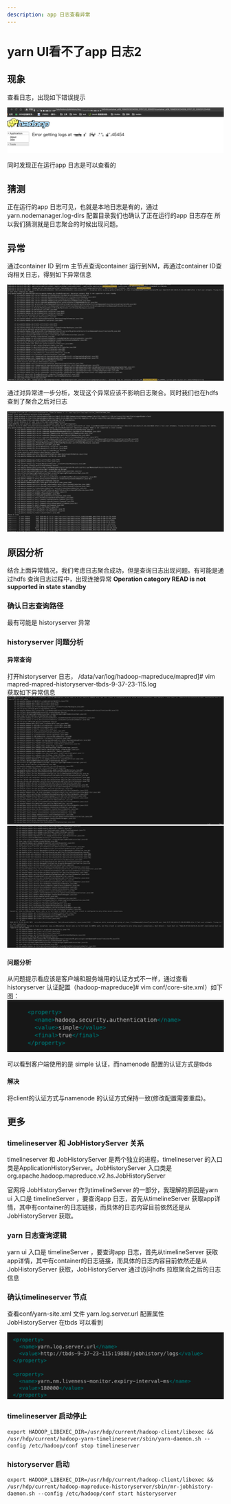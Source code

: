 ```yaml
---
description: app 日志查看异常
---
```


# yarn UI看不了app 日志2

## 现象

查看日志，出现如下错误提示

![](../.gitbook/assets/image%20%284%29.png)

同时发现正在运行app 日志是可以查看的

## 猜测

正在运行的app 日志可见，也就是本地日志是有的，通过yarn.nodemanager.log-dirs 配置目录我们也确认了正在运行的app 日志存在 所以我们猜测就是日志聚合的时候出现问题。

## 异常

通过container ID 到rm 主节点查询container 运行到NM，再通过container ID查询相关日志，得到如下异常信息  

![](../.gitbook/assets/image%20%283%29.png)

通过对异常进一步分析，发现这个异常应该不影响日志聚合。同时我们也在hdfs 查到了聚合之后对日志  

![](../.gitbook/assets/image%20%285%29.png)

## 原因分析
结合上面异常情况，我们考虑日志聚合成功，但是查询日志出现问题。有可能是通过hdfs 查询日志过程中，出现连接异常
**Operation category READ is not supported in state standby**

### 确认日志查询路径
最有可能是 historyserver 异常

### historyserver 问题分析
#### 异常查询
打开historyserver 日志，
/data/var/log/hadoop-mapreduce/mapred]# vim mapred-mapred-historyserver-tbds-9-37-23-115.log  
获取如下异常信息
![](/images/jobhis1.png)
![](/images/jobhis2.png)

#### 问题分析
从问题提示看应该是客户端和服务端用的认证方式不一样，通过查看historyserver 认证配置（hadoop-mapreduce]# vim conf/core-site.xml）如下图：
![](/images/jobhis3.png)

可以看到客户端使用的是 simple 认证，而namenode 配置的认证方式是tbds  

#### 解决
将client的认证方式与namenode 的认证方式保持一致(修改配置需要重启)。

## 更多
### timelineserver 和 JobHistoryServer 关系
timelineserver 和 JobHistoryServer 是两个独立的进程，timelineserver 的入口类是ApplicationHistoryServer。JobHistoryServer 入口类是org.apache.hadoop.mapreduce.v2.hs.JobHistoryServer

官网将 JobHistoryServer 作为timelineServer 的一部分，我理解的原因是yarn ui 入口是 timelineServer ，要查询app 日志，首先从timelineServer 获取app详情，其中有container的日志链接，而具体的日志内容目前依然还是从 JobHistoryServer 获取。
### yarn 日志查询逻辑
yarn ui 入口是 timelineServer ，要查询app 日志，首先从timelineServer 获取app详情，其中有container的日志链接，而具体的日志内容目前依然还是从 JobHistoryServer 获取，JobHistoryServer 通过访问hdfs 拉取聚合之后的日志信息

### 确认timelineserver 节点
查看conf/yarn-site.xml 文件 yarn.log.server.url 配置属性  
JobHistoryServer 在tbds 可以看到

![](/images/timeurl.png)

### timelineserver 启动停止
```
export HADOOP_LIBEXEC_DIR=/usr/hdp/current/hadoop-client/libexec && /usr/hdp/current/hadoop-yarn-timelineserver/sbin/yarn-daemon.sh --config /etc/hadoop/conf stop timelineserver
```

### historyserver 启动
```
export HADOOP_LIBEXEC_DIR=/usr/hdp/current/hadoop-client/libexec && /usr/hdp/current/hadoop-mapreduce-historyserver/sbin/mr-jobhistory-daemon.sh --config /etc/hadoop/conf start historyserver
```
